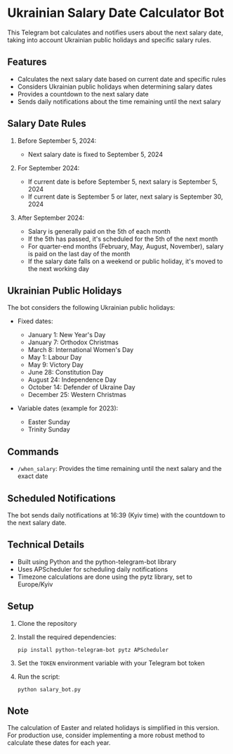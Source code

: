 # Ukrainian Salary Date Calculator Bot

This Telegram bot calculates and notifies users about the next salary date, taking into account Ukrainian public holidays and specific salary rules.

## Features

- Calculates the next salary date based on current date and specific rules
- Considers Ukrainian public holidays when determining salary dates
- Provides a countdown to the next salary date
- Sends daily notifications about the time remaining until the next salary

## Salary Date Rules

1. Before September 5, 2024:
   - Next salary date is fixed to September 5, 2024

2. For September 2024:
   - If current date is before September 5, next salary is September 5, 2024
   - If current date is September 5 or later, next salary is September 30, 2024

3. After September 2024:
   - Salary is generally paid on the 5th of each month
   - If the 5th has passed, it's scheduled for the 5th of the next month
   - For quarter-end months (February, May, August, November), salary is paid on the last day of the month
   - If the salary date falls on a weekend or public holiday, it's moved to the next working day

## Ukrainian Public Holidays

The bot considers the following Ukrainian public holidays:

- Fixed dates:
  - January 1: New Year's Day
  - January 7: Orthodox Christmas
  - March 8: International Women's Day
  - May 1: Labour Day
  - May 9: Victory Day
  - June 28: Constitution Day
  - August 24: Independence Day
  - October 14: Defender of Ukraine Day
  - December 25: Western Christmas

- Variable dates (example for 2023):
  - Easter Sunday
  - Trinity Sunday

## Commands

- `/when_salary`: Provides the time remaining until the next salary and the exact date

## Scheduled Notifications

The bot sends daily notifications at 16:39 (Kyiv time) with the countdown to the next salary date.

## Technical Details

- Built using Python and the python-telegram-bot library
- Uses APScheduler for scheduling daily notifications
- Timezone calculations are done using the pytz library, set to Europe/Kyiv

## Setup

1. Clone the repository
2. Install the required dependencies:

    `pip install python-telegram-bot pytz APScheduler`

3. Set the `TOKEN` environment variable with your Telegram bot token
4. Run the script:

    `python salary_bot.py`

## Note

The calculation of Easter and related holidays is simplified in this version. For production use, consider implementing a more robust method to calculate these dates for each year.
